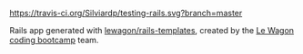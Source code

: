 https://travis-ci.org/Silviardp/testing-rails.svg?branch=master

Rails app generated with [lewagon/rails-templates](https://github.com/lewagon/rails-templates), created by the [Le Wagon coding bootcamp](https://www.lewagon.com) team.
